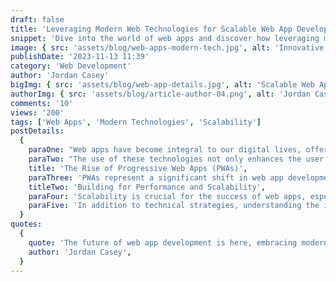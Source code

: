 ```yaml
---
draft: false
title: 'Leveraging Modern Web Technologies for Scalable Web App Development'
snippet: 'Dive into the world of web apps and discover how leveraging modern web technologies can drive efficiency, accessibility, and scalability.'
image: { src: 'assets/blog/web-apps-modern-tech.jpg', alt: 'Innovative Web App Development' }
publishDate: '2023-11-13 11:39'
category: 'Web Development'
author: 'Jordan Casey'
bigImg: { src: 'assets/blog/web-app-details.jpg', alt: 'Scalable Web App Development' }
authorImg: { src: 'assets/blog/article-author-04.png', alt: 'Jordan Casey' }
comments: '10'
views: '200'
tags: ['Web Apps', 'Modern Technologies', 'Scalability']
postDetails:
  {
    paraOne: "Web apps have become integral to our digital lives, offering seamless experiences across various devices without the need for downloading or installing software. This article explores how modern web technologies such as HTML5, CSS3, JavaScript frameworks, and Progressive Web Apps (PWAs) are revolutionizing web app development.",
    paraTwo: "The use of these technologies not only enhances the user experience through fast loading times and responsive designs but also ensures that web apps are accessible across all devices and platforms. This inclusivity and accessibility drive a wider adoption, making web apps a strategic choice for businesses aiming to reach a broad audience.",
    title: 'The Rise of Progressive Web Apps (PWAs)',
    paraThree: 'PWAs represent a significant shift in web app development, blending the best of web and mobile app features. They offer offline capabilities, push notifications, and home screen access, delivering a mobile-app-like experience within a browser. This section delves into the benefits of PWAs and how they are changing the landscape of web development.',
    titleTwo: 'Building for Performance and Scalability',
    paraFour: 'Scalability is crucial for the success of web apps, especially when dealing with variable traffic and growing user bases. This part of the article covers strategies for optimizing web app performance, from server-side rendering to efficient data handling and caching techniques. Learn how to build web apps that not only perform well under pressure but also scale smoothly as your needs evolve.',
    paraFive: 'In addition to technical strategies, understanding the importance of a user-centered design philosophy is key to creating successful web apps. This section offers insights into creating intuitive, engaging user interfaces that keep users coming back. It also highlights the role of continuous testing and iteration in improving web app quality and performance over time.',
  }
quotes:
  {
    quote: 'The future of web app development is here, embracing modern technologies to build apps that are not only powerful and scalable but also universally accessible and engaging.',
    author: 'Jordan Casey',
  }
---
```

